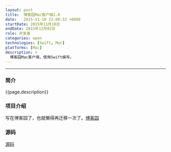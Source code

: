 ```yaml
---
layout: post
title:  博客园Mac客户端1.0
date:   2015-11-10 22:08:32 +0800
startDate: 2015年11月10日
endDate: 2015年12月02日
role: 开发者
categories: open
technologies: [Swift, Mac]
platforms: [Mac]
description: >
  博客园Mac客户端，使用Swift编写。
---
```

***

### 简介
{{page.description}}

### 项目介绍
写在博客园了，也就懒得再迁移一次了。[博客园][cnblog]

### 源码
[源码][github]

[github]: https://github.com/LunaGao/cnblogs-Mac-Swift
[cnblog]: http://www.cnblogs.com/maomishen/p/5011831.html
